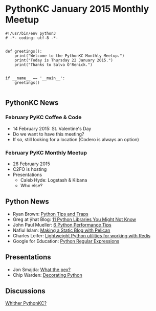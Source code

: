 # PythonKC January 2015 Monthly Meetup

~~~~{python}
#!/usr/bin/env python3
# -*- coding: utf-8 -*-


def greetings():
    print("Welcome to the PythonKC Monthly Meetup.")
    print("Today is Thursday 22 January 2015.")
    print("Thanks to Salva O'Renick.")


if __name__ == '__main__':
    greetings()


~~~~

## PythonKC News

### February PyKC Coffee & Code

* 14 February 2015: St. Valentine's Day
* Do we want to have this meeting?
* If so, still looking for a location (Codero is always an option)

### February PyKC Monthly Meetup

* 26 February 2015
* C2FO is hosting 
* Presentations
    * Caleb Hyde: Logstash & Kibana
    * Who else?

## Python News

* Ryan Brown: [Python Tips and Traps](https://www.airpair.com/python/posts/python-tips-and-traps)
* Greg at ŷhat Blog: [11 Python Libraries You Might Not Know](http://blog.yhathq.com/posts/11-python-libraries-you-might-not-know.html)
* John Paul Mueller: [6 Python Performance Tips](http://blog.newrelic.com/2015/01/21/python-performance-tips/)
* Nafiul Islam: [Making a Static Blog with Pelican](http://nafiulis.me/making-a-static-blog-with-pelican.html)
* Charles Leifer: [Lightweight Python utilities for working with Redis](http://charlesleifer.com/blog/walrus-lightweight-python-utilities-for-working-with-redis/)
* Google for Education: [Python Regular Expressions](https://developers.google.com/edu/python/regular-expressions)

## Presentations

* Jon Smajda: [What the pex?](https://github.com/smajda/feed2text)
* Chip Warden: [Decorating Python](https://github.com/pythonkc/pydecorators)

## Discussions

[Whither PythonKC?](http://www.meetup.com/pythonkc/messages/boards/thread/48628909)
